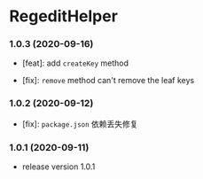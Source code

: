 # RegeditHelper 

### 1.0.3 (2020-09-16) 

- [feat]: add `createKey` method

- [fix]: `remove` method can't remove the leaf keys


### 1.0.2 (2020-09-12)
- [fix]: `package.json` 依赖丢失修复


### 1.0.1 (2020-09-11)

- release version 1.0.1
